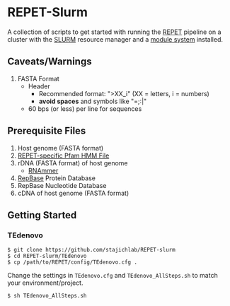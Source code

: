 # REPET-Slurm

A collection of scripts to get started with running the
[REPET](https://urgi.versailles.inra.fr/Tools/REPET/) pipeline on a cluster
with the [SLURM](https://slurm.schedmd.com/) resource manager and a
[module system](http://modules.sourceforge.net/) installed.

## Caveats/Warnings

1. FASTA Format
    - Header
        - Recommended format: ">XX_i" (XX = letters, i = numbers)
        - **avoid spaces** and symbols like "=;:|"
    - 60 bps (or less) per line for sequences

## Prerequisite Files

1. Host genome (FASTA format)
2. [REPET-specific Pfam HMM File](https://urgi.versailles.inra.fr/download/repet/ProfilesBankForREPET_Pfam27.0_GypsyDB.hmm)
3. rDNA (FASTA format) of host genome
    - [RNAmmer](http://www.cbs.dtu.dk/services/RNAmmer/)
4. [RepBase](http://www.girinst.org/repbase/) Protein Database
5. RepBase Nucleotide Database
6. cDNA of host genome (FASTA format)

## Getting Started

### TEdenovo

```
$ git clone https://github.com/stajichlab/REPET-slurm
$ cd REPET-slurm/TEdenovo
$ cp /path/to/REPET/config/TEdenovo.cfg .
```

Change the settings in `TEdenovo.cfg` and `TEdenovo_AllSteps.sh` to match your
environment/project.

```
$ sh TEdenovo_AllSteps.sh
```

